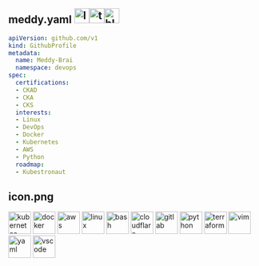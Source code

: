 ## meddy.yaml <a href="https://linkedin.com/in/meddybrai"><img src="https://user-images.githubusercontent.com/74038190/235294012-0a55e343-37ad-4b0f-924f-c8431d9d2483.gif" alt="linkedin" width="30" height="30" /></a><a href="https://x.com/o_b"><img src="https://user-images.githubusercontent.com/74038190/235294011-b8074c31-9097-4a65-a594-4151b58743a8.gif" alt="twitter" width="30" height="30" /></a><a href="https://blue.sky/o-be-one.bonjour.gay"><img src="https://user-images.githubusercontent.com/74038190/235294011-b8074c31-9097-4a65-a594-4151b58743a8.gif" alt="bluesky" width="30" height="30" /></a>


```yaml
apiVersion: github.com/v1
kind: GithubProfile
metadata:
  name: Meddy-Brai
  namespace: devops
spec:
  certifications:
  - CKAD
  - CKA
  - CKS
  interests:
  - Linux
  - DevOps
  - Docker
  - Kubernetes
  - AWS
  - Python
  roadmap:
  - Kubestronaut
```

## icon.png

<p align="left">
<img src="https://cdn.jsdelivr.net/gh/devicons/devicon@latest/icons/kubernetes/kubernetes-original.svg" alt="kubernetes" width="45" height="45" />
<img src="https://cdn.jsdelivr.net/gh/devicons/devicon@latest/icons/docker/docker-original.svg" alt="docker" width="45" height="45" />
<img src="https://cdn.jsdelivr.net/gh/devicons/devicon@latest/icons/amazonwebservices/amazonwebservices-plain-wordmark.svg" alt="aws" width="45" height="45" />
<img src="https://cdn.jsdelivr.net/gh/devicons/devicon@latest/icons/linux/linux-original.svg" alt="linux" width="45" height="45" />
<img src="https://cdn.jsdelivr.net/gh/devicons/devicon@latest/icons/bash/bash-original.svg" alt="bash" width="45" height="45" />
<img src="https://cdn.jsdelivr.net/gh/devicons/devicon@latest/icons/cloudflare/cloudflare-original.svg" alt="cloudflare" width="45" height="45" />
<img src="https://cdn.jsdelivr.net/gh/devicons/devicon@latest/icons/gitlab/gitlab-original.svg" alt="gitlab" width="45" height="45" />
<img src="https://cdn.jsdelivr.net/gh/devicons/devicon@latest/icons/python/python-original.svg" alt="python" width="45" height="45" />
<img src="https://cdn.jsdelivr.net/gh/devicons/devicon@latest/icons/terraform/terraform-original.svg" alt="terraform" width="45" height="45" />
<img src="https://cdn.jsdelivr.net/gh/devicons/devicon@latest/icons/vim/vim-original.svg" alt="vim" width="45" height="45" />
<img src="https://cdn.jsdelivr.net/gh/devicons/devicon@latest/icons/yaml/yaml-original.svg" alt="yaml" width="45" height="45" />
<img src="https://cdn.jsdelivr.net/gh/devicons/devicon@latest/icons/vscode/vscode-original.svg" alt="vscode" width="45" height="45"/>
</p>
